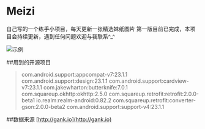 # Meizi
自己写的一个练手小项目，每天更新一张精选妹纸图片
第一版目前已完成，本项目会持续更新，遇到任何问题欢迎与我联系^_^

![示例](http://7xq9wk.com1.z0.glb.clouddn.com/meizi.gif)

##用到的开源项目

> com.android.support:appcompat-v7:23.1.1
> com.android.support:design:23.1.1
> com.android.support:cardview-v7:23.1.1
> com.jakewharton:butterknife:7.0.1 com.squareup.okhttp:okhttp:2.5.0
> com.squareup.retrofit:retrofit:2.0.0-beta1
> io.realm:realm-android:0.82.2
> com.squareup.retrofit:converter-gson:2.0.0-beta2
> com.android.support:support-v4:23.1.1

##数据来源
[http://gank.io](http://gank.io) 
